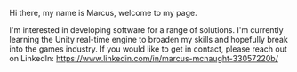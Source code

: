 Hi there, my name is Marcus, welcome to my page. 

I'm interested in developing software for a range of solutions. I'm currently learning the Unity real-time engine to broaden my skills and hopefully break into the games industry. If you would like to get in contact, please reach out on LinkedIn: https://www.linkedin.com/in/marcus-mcnaught-33057220b/



<!---
marcusmcnaught/marcusmcnaught is a ✨ special ✨ repository because its `README.md` (this file) appears on your GitHub profile.
You can click the Preview link to take a look at your changes.
--->

